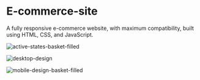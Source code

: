 # E-commerce-site

A fully responsive e-commerce website, with maximum compatibility, built using HTML, CSS, and JavaScript.

![active-states-basket-filled](https://github.com/dekema9924/Eccommerce-site/assets/143339000/089e8efd-da19-4be6-a297-dd76dd52e6e0)



![desktop-design](https://github.com/dekema9924/Eccommerce-site/assets/143339000/428c57b1-e01a-4420-b52c-55d4c6593c7d)

![mobile-design-basket-filled](https://github.com/dekema9924/Eccommerce-site/assets/143339000/b4e3f714-21ea-4d43-892c-d73487a9e7a0)
